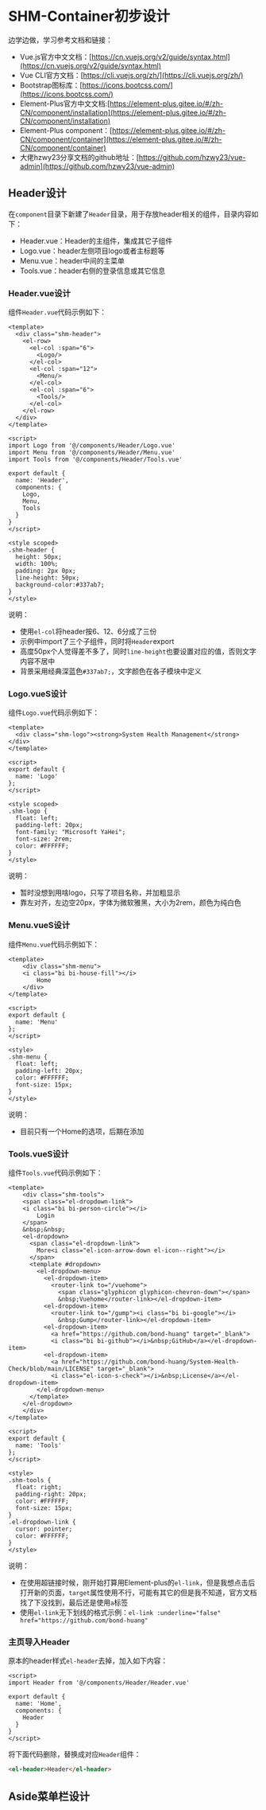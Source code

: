 # SHM-Container初步设计
边学边做，学习参考文档和链接：
- Vue.js官方中文文档：[https://cn.vuejs.org/v2/guide/syntax.html](https://cn.vuejs.org/v2/guide/syntax.html)
- Vue CLI官方文档：[https://cli.vuejs.org/zh/](https://cli.vuejs.org/zh/)
- Bootstrap图标库：[https://icons.bootcss.com/](https://icons.bootcss.com/)
- Element-Plus官方中文文档:[https://element-plus.gitee.io/#/zh-CN/component/installation](https://element-plus.gitee.io/#/zh-CN/component/installation)
- Element-Plus component：[https://element-plus.gitee.io/#/zh-CN/component/container](https://element-plus.gitee.io/#/zh-CN/component/container)
- 大佬hzwy23分享文档的github地址：[https://github.com/hzwy23/vue-admin](https://github.com/hzwy23/vue-admin)

## Header设计
在`component`目录下新建了`Header`目录，用于存放header相关的组件，目录内容如下：
- Header.vue：Header的主组件，集成其它子组件
- Logo.vue：header左侧项目logo或者主标题等
- Menu.vue：header中间的主菜单
- Tools.vue：header右侧的登录信息或其它信息

### Header.vue设计
组件`Header.vue`代码示例如下：
```vue
<template>
  <div class="shm-header">
    <el-row>
      <el-col :span="6">
        <Logo/>
      </el-col>
      <el-col :span="12">
        <Menu/>
      </el-col>
      <el-col :span="6">
        <Tools/>
      </el-col>
    </el-row>
  </div>
</template>

<script>
import Logo from '@/components/Header/Logo.vue'
import Menu from '@/components/Header/Menu.vue'
import Tools from '@/components/Header/Tools.vue'

export default {
  name: 'Header',
  components: {
    Logo,
    Menu,
    Tools
  }
}
</script>

<style scoped>
.shm-header {
  height: 50px;
  width: 100%;
  padding: 2px 0px;
  line-height: 50px;
  background-color:#337ab7;
}
</style>
```
说明：
- 使用`el-col`将header按6、12、6分成了三份
- 示例中import了三个子组件，同时将`Header`export
- 高度50px个人觉得差不多了，同时`line-height`也要设置对应的值，否则文字内容不居中
- 背景采用经典深蓝色`#337ab7;`，文字颜色在各子模块中定义

### Logo.vueS设计
组件`Logo.vue`代码示例如下：
```vue
<template>
  <div class="shm-logo"><strong>System Health Management</strong></div>
</template>

<script>
export default {
  name: 'Logo'
};
</script>

<style scoped>
.shm-logo {
  float: left;
  padding-left: 20px;
  font-family: "Microsoft YaHei";
  font-size: 2rem; 
  color: #FFFFFF;
}
</style>
```
说明：
- 暂时没想到用啥logo，只写了项目名称，并加粗显示
- 靠左对齐，左边空20px，字体为微软雅黑，大小为2rem，颜色为纯白色

### Menu.vueS设计
组件`Menu.vue`代码示例如下：
```vue
<template>
    <div class="shm-menu">
    <i class="bi bi-house-fill"></i>
        Home
    </div>
</template>

<script>
export default {
  name: 'Menu'
};
</script>

<style>
.shm-menu {
  float: left;
  padding-left: 20px;
  color: #FFFFFF;
  font-size: 15px;
}
</style>
```
说明：
- 目前只有一个Home的选项，后期在添加

### Tools.vueS设计
组件`Tools.vue`代码示例如下：
```vue
<template>
    <div class="shm-tools">
    <span class="el-dropdown-link">
    <i class="bi bi-person-circle"></i>
        Login
    </span>
    &nbsp;&nbsp;
    <el-dropdown>
      <span class="el-dropdown-link">
        More<i class="el-icon-arrow-down el-icon--right"></i>
      </span>
      <template #dropdown>
        <el-dropdown-menu>
          <el-dropdown-item>
            <router-link to="/vuehome">
              <span class="glyphicon glyphicon-chevron-down"></span>
              &nbsp;Vuehome</router-link></el-dropdown-item>
          <el-dropdown-item>
            <router-link to="/gump"><i class="bi bi-google"></i>
              &nbsp;Gump</router-link></el-dropdown-item>
          <el-dropdown-item>
            <a href="https://github.com/bond-huang" target="_blank">
            <i class="bi bi-github"></i>&nbsp;GitHub</a></el-dropdown-item>
          <el-dropdown-item>
            <a href="https://github.com/bond-huang/System-Health-Check/blob/main/LICENSE" target="_blank">
            <i class="el-icon-s-check"></i>&nbsp;License</a></el-dropdown-item>
        </el-dropdown-menu>
      </template>
    </el-dropdown>
    </div>
</template>

<script>
export default {
  name: 'Tools'
};
</script>

<style>
.shm-tools {
  float: right;
  padding-right: 20px;
  color: #FFFFFF;
  font-size: 15px;
}
.el-dropdown-link {
  cursor: pointer;
  color: #FFFFFF;
}
</style>
```
说明：
- 在使用超链接时候，刚开始打算用Element-plus的`el-link`，但是我想点击后打开新的页面，`target`属性使用不行，可能有其它的但是我不知道，官方文档找了下没找到，最后还是使用`a`标签
- 使用`el-link`无下划线的格式示例：`el-link :underline="false" href="https://github.com/bond-huang"`

### 主页导入Header
原本的header样式`el-header`去掉，加入如下内容：
```vue
<script>
import Header from '@/components/Header/Header.vue'

export default {
  name: 'Home',
  components: {
    Header
  }
}
</script>
```
将下面代码删除，替换成对应`Header`组件：
```html
<el-header>Header</el-header>
```
## Aside菜单栏设计
